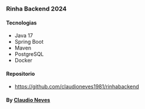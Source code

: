 ### Rinha Backend 2024 ###

#### Tecnologias ###

- Java 17
- Spring Boot
- Maven
- PostgreSQL
- Docker

#### Repositorio ####

- https://github.com/claudioneves1981/rinhabackend

#### By [Claudio Neves](mailto:cfneguacu@hotmail.com) ####

